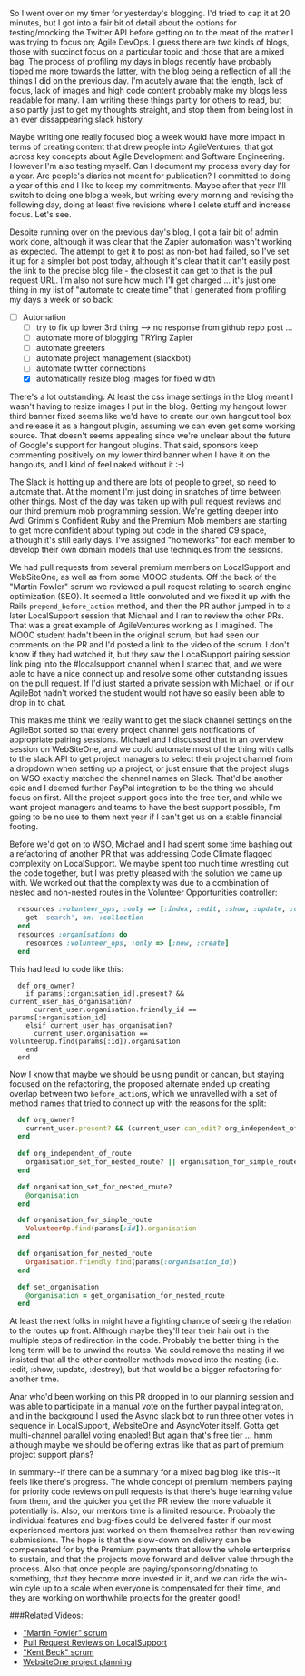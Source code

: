 So I went over on my timer for yesterday's blogging.  I'd tried to cap it at 20 minutes, but I got into a fair bit of detail about the options for testing/mocking the Twitter API before getting on to the meat of the matter I was trying to focus on; Agile DevOps.  I guess there are two kinds of blogs, those with succinct focus on a particular topic and those that are a mixed bag.  The process of profiling my days in blogs recently have probably tipped me more towards the latter, with the blog being a reflection of all the things I did on the previous day.  I'm acutely aware that the length, lack of focus, lack of images and high code content probably make my blogs less readable for many.  I am writing these things partly for others to read, but also partly just to get my thoughts straight, and stop them from being lost in an ever dissappearing slack history.

Maybe writing one really focused blog a week would have more impact in terms of creating content that drew people into AgileVentures, that got across key concepts about Agile Development and Software Engineering.  However I'm also testing myself.  Can I document my process every day for a year.  Are people's diaries not meant for publication?  I committed to doing a year of this and I like to keep my commitments.  Maybe after that year I'll switch to doing one blog a week, but writing every morning and revising the following day, doing at least five revisions where I delete stuff and increase focus. Let's see.

Despite running over on the previous day's blog, I got a fair bit of admin work done, although it was clear that the Zapier automation wasn't working as expected.  The attempt to get it to post as non-bot had failed, so I've set it up for a simpler bot post today, although it's clear that it can't easily post the link to the precise blog file - the closest it can get to that is the pull request URL.  I'm also not sure how much I'll get charged ... it's just one thing in my list of "automate to create time" that I generated from profiling my days a week or so back:

* [ ] Automation
  - [ ] try to fix up lower 3rd thing --> no response from github repo post ...
  - [ ] automate more of blogging TRYing Zapier
  - [ ] automate greeters
  - [ ] automate project management (slackbot)
  - [ ] automate twitter connections
  - [x] automatically resize blog images for fixed width
  
There's a lot outstanding.  At least the css image settings in the blog meant I wasn't having to resize images I put in the blog.  Getting my hangout lower third banner fixed seems like we'd have to create our own hangout tool box and release it as a hangout plugin, assuming we can even get some working source.  That doesn't seems appealing since we're unclear about the future of Google's support for hangout plugins.   That said, sponsors keep commenting positively on my lower third banner when  I have it on the hangouts, and I kind of feel naked without it :-)

The Slack is hotting up and there are lots of people to greet, so need to automate that.  At the moment I'm just doing in snatches of time between other things. Most of the day was taken up with pull request reviews and our third premium mob programming session.  We're getting deeper into Avdi Grimm's Confident Ruby and the Premium Mob members are starting to get more confident about typing out code in the shared C9 space, although it's still early days.  I've assigned "homeworks" for each member to develop their own domain models that use techniques from the sessions.

We had pull requests from several premium members on LocalSupport and WebSiteOne, as well as from some MOOC students.  Off the back of the "Martin Fowler" scrum we reviewed a pull request relating to search engine optimization (SEO).  It seemed a little convoluted and we fixed it up with the Rails `prepend_before_action` method, and then the PR author jumped in to a later LocalSupport session that Michael and I ran to review the other PRs.  That was a great example of AgileVentures working as I imagined.  The MOOC student hadn't been in the original scrum, but had seen our comments on the PR and I'd posted a link to the video of the scrum.  I don't know if they had watched it, but they saw the LocalSupport pairing session link ping into the #localsupport channel when I started that, and we were able to have a nice connect up and resolve some other outstanding issues on the pull request.  If I'd just started a private session with Michael, or if our AgileBot hadn't worked the student would not have so easily been able to drop in to chat.

This makes me think we really want to get the slack channel settings on the AgileBot sorted so that every project channel gets notifications of appropriate pairing sessions.  Michael and I discussed that in an overview session on WebSiteOne, and we could automate most of the thing with calls to the slack API to get project managers to select their project channel from a dropdown when setting up a project, or just ensure that the project slugs on WSO exactly matched the channel names on Slack.  That'd be another epic and I deemed further PayPal integration to be the thing we should focus on first.  All the project support goes into the free tier, and while we want project managers and teams to have the best support possible, I'm going to be no use to them next year if I can't get us on a stable financial footing.

Before we'd got on to WSO, Michael and I had spent some time bashing out a refactoring of another PR that was addressing Code Climate flagged complexity on LocalSupport.  We maybe spent too much time wrestling out the code together, but I was pretty pleased with the solution we came up with.  We worked out that the complexity was due to a combination of nested and non-nested routes in the Volunteer Opportunities controller:

```rb
  resources :volunteer_ops, :only => [:index, :edit, :show, :update, :destroy] do
    get 'search', on: :collection
  end
  resources :organisations do
    resources :volunteer_ops, :only => [:new, :create]
  end
```

This had lead to code like this:

```
  def org_owner?
    if params[:organisation_id].present? && current_user_has_organisation?
      current_user.organisation.friendly_id == params[:organisation_id]
    elsif current_user_has_organisation?
      current_user.organisation == VolunteerOp.find(params[:id]).organisation
    end
  end
```

Now I know that maybe we should be using pundit or cancan, but staying focused on the refactoring, the proposed alternate ended up creating overlap between two `before_action`s, which we unravelled with a set of method names that tried to connect up with the reasons for the split:

```rb
  def org_owner?
    current_user.present? && (current_user.can_edit? org_independent_of_route)
  end
  
  def org_independent_of_route
    organisation_set_for_nested_route? || organisation_for_simple_route
  end

  def organisation_set_for_nested_route?
    @organisation
  end

  def organisation_for_simple_route
    VolunteerOp.find(params[:id]).organisation
  end

  def organisation_for_nested_route
    Organisation.friendly.find(params[:organisation_id])
  end

  def set_organisation
    @organisation = get_organisation_for_nested_route
  end
```

At least the next folks in might have a fighting chance of seeing the relation to the routes up front.  Although maybe they'll tear their hair out in the multiple steps of redirection in the code.  Probably the better thing in the long term will be to unwind the routes.  We could remove the nesting if we insisted that all the other controller methods moved into the nesting (i.e. :edit, :show, :update, :destroy), but that would be a bigger refactoring for another time.

Anar who'd been working on this PR dropped in to our planning session and was able to participate in a manual vote on the further paypal integration, and in the background I used the Async slack bot to run three other votes in sequence in LocalSupport, WebsiteOne and AsyncVoter itself.  Gotta get multi-channel parallel voting enabled!  But again that's free tier ... hmm although maybe we should be offering extras like that as part of premium project support plans?

In summary--if there can be a summary for a mixed bag blog like this--it feels like there's progress. The whole concept of premium members paying for priority code reviews on pull requests is that there's huge learning value from them, and the quicker you get the PR review the more valuable it potentially is.  Also, our mentors time is a limited resource.  Probably the individual features and bug-fixes could be delivered faster if our most experienced mentors just worked on them themselves rather than reviewing submissions.  The hope is that the slow-down on delivery can be compensated for by the Premium payments that allow the whole enterprise to sustain, and that the projects move forward and deliver value through the process.  Also that once people are paying/sponsoring/donating to something, that they become more invested in it, and we can ride the win-win cyle up to a scale when everyone is compensated for their time, and they are working on worthwhile projects for the greater good!

###Related Videos:

* ["Martin Fowler" scrum](https://www.youtube.com/watch?v=PjpUk3fBBDs)
* [Pull Request Reviews on LocalSupport](https://www.youtube.com/watch?v=-PeG-5Egd2E)
* ["Kent Beck" scrum](https://www.youtube.com/watch?v=m4uOCp6ZfyE)
* [WebsiteOne project planning](https://www.youtube.com/watch?v=kpk5yNiQox8)

  
